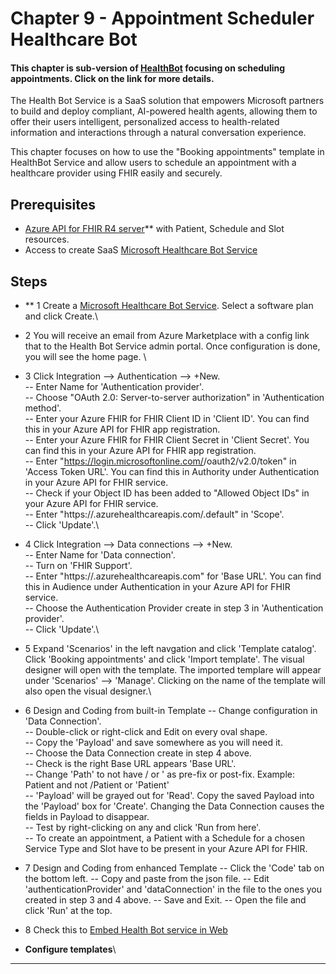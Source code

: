 # Chapter 9 - Appointment Scheduler Healthcare Bot

#### This chapter is sub-version of [HealthBot](https://docs.microsoft.com/en-us/HealthBot/) focusing on scheduling appointments. Click on the link for more details.

The Health Bot Service is a SaaS solution that empowers Microsoft partners to build and deploy compliant, AI-powered health agents, allowing them to offer their users intelligent, personalized access to health-related information and interactions through a natural conversation experience. 

This chapter focuses on how to use the "Booking appointments" template in HealthBot Service and allow users to schedule an appointment with a healthcare provider using FHIR easily and securely.

## Prerequisites
* [Azure API for FHIR R4 server](../Chapter2-AzureAPIforFHIR/ReadMe.md)** with Patient, Schedule and Slot resources.
* Access to create SaaS [Microsoft Healthcare Bot Service](https://azuremarketplace.microsoft.com/en-us/marketplace/apps/microsoft-hcb.microsofthealthcarebot)

## Steps
* ** 1 Create a [Microsoft Healthcare Bot Service](https://azuremarketplace.microsoft.com/en-us/marketplace/apps/microsoft-hcb.microsofthealthcarebot). Select a software plan and click Create.\
* 2 You will receive an email from Azure Marketplace with a config link that to the Health Bot Service admin portal. Once configuration is done, you will see the home page. \
* 3 Click Integration --> Authentication --> +New.\
-- Enter Name for 'Authentication provider'. \
-- Choose "OAuth 2.0: Server-to-server authorization" in 'Authentication method'.\
-- Enter your Azure FHIR for FHIR Client ID in 'Client ID'. You can find this in your Azure API for FHIR app registration.\
-- Enter your Azure FHIR for FHIR Client Secret in 'Client Secret'. You can find this in your Azure API for FHIR app registration.\
-- Enter "https://login.microsoftonline.com/<tenantid>/oauth2/v2.0/token" in 'Access Token URL'. You can find this in Authority under Authentication in your Azure API for FHIR service.\
-- Check if your Object ID has been added to "Allowed Object IDs" in your Azure API for FHIR service.\
-- Enter "https://<myfhir>.azurehealthcareapis.com/.default" in 'Scope'.\
-- Click 'Update'.\
* 4 Click Integration --> Data connections --> +New.\
-- Enter Name for 'Data connection'.\
-- Turn on 'FHIR Support'.\
-- Enter "https://<myfhir>.azurehealthcareapis.com" for 'Base URL'. You can find this in Audience under Authentication in your Azure API for FHIR service.\
-- Choose the Authentication Provider create in step 3 in 'Authentication provider'.\
-- Click 'Update'.\
* 5 Expand 'Scenarios' in the left navgation and click 'Template catalog'. Click 'Booking appointments' and click 'Import template'.
The visual designer will open with the template. The imported templare will appear under 'Scenarios' --> 'Manage'. Clicking on the name of the template will also open the visual designer.\
* 6 Design and Coding from built-in Template
-- Change configuration in 'Data Connection'. \
-- Double-click or right-click and Edit on every oval shape.\
-- Copy the 'Payload' and save somewhere as you will need it.\
-- Choose the Data Connection create in step 4 above.\
-- Check is the right Base URL appears 'Base URL'.\
-- Change 'Path' to not have / or ' as pre-fix or post-fix. Example: Patient and not /Patient or 'Patient'\
-- 'Payload' will be grayed out for 'Read'. Copy the saved Payload into the 'Payload' box for 'Create'. Changing the Data Connection causes the fields in Payload to disappear.\
-- Test by right-clicking on any and click 'Run from here'.\
-- To create an appointment, a Patient with a Schedule for a chosen Service Type and Slot have to be present in your Azure API for FHIR.
* 7 Design and Coding from enhanced Template
-- Click the 'Code' tab on the bottom left.
-- Copy and paste from the json file.
-- Edit 'authenticationProvider' and 'dataConnection' in the file to the ones you created in step 3 and 4 above.
-- Save and Exit.
-- Open the file and click 'Run' at the top.
* 8 Check this to [Embed Health Bot service in Web](https://github.com/Microsoft/HealthBotcontainersample)



* **Configure templates**\


*** 



